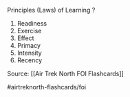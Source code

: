 Principles (Laws) of Learning
?
1. Readiness
2. Exercise
3. Effect
4. Primacy
5. Intensity
6. Recency
<!--SR:!2022-09-30,1,230-->

Source: [[Air Trek North FOI Flashcards]]

#airtreknorth-flashcards/foi 